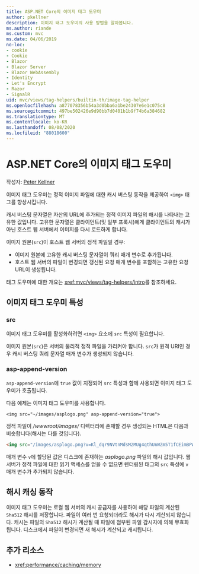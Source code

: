 ```yaml
---
title: ASP.NET Core의 이미지 태그 도우미
author: pkellner
description: 이미지 태그 도우미의 사용 방법을 알아봅니다.
ms.author: riande
ms.custom: mvc
ms.date: 04/06/2019
no-loc:
- cookie
- Cookie
- Blazor
- Blazor Server
- Blazor WebAssembly
- Identity
- Let's Encrypt
- Razor
- SignalR
uid: mvc/views/tag-helpers/builtin-th/image-tag-helper
ms.openlocfilehash: a877078356b54a3d0bba6a1be24307e6e1c075c8
ms.sourcegitcommit: 497be502426e9d90bb7d0401b1b9f74b6a384682
ms.translationtype: MT
ms.contentlocale: ko-KR
ms.lasthandoff: 08/08/2020
ms.locfileid: "88018600"
---
```

# <a name="image-tag-helper-in-aspnet-core"></a>ASP.NET Core의 이미지 태그 도우미

작성자: [Peter Kellner](https://peterkellner.net)

이미지 태그 도우미는 정적 이미지 파일에 대한 캐시 버스팅 동작을 제공하여 `<img>` 태그를 향상시킵니다.

캐시 버스팅 문자열은 자산의 URL에 추가되는 정적 이미지 파일의 해시를 나타내는 고유한 값입니다. 고유한 문자열은 클라이언트(및 일부 프록시)에게 클라이언트의 캐시가 아닌 호스트 웹 서버에서 이미지를 다시 로드하게 합니다.

이미지 원본(`src`)이 호스트 웹 서버의 정적 파일일 경우:

* 이미지 원본에 고유한 캐시 버스팅 문자열이 쿼리 매개 변수로 추가됩니다.
* 호스트 웹 서버의 파일이 변경되면 갱신된 요청 매개 변수를 포함하는 고유한 요청 URL이 생성됩니다.

태그 도우미에 대한 개요는 <xref:mvc/views/tag-helpers/intro>를 참조하세요.

## <a name="image-tag-helper-attributes"></a>이미지 태그 도우미 특성

### <a name="src"></a>src

이미지 태그 도우미를 활성화하려면 `<img>` 요소에 `src` 특성이 필요합니다.

이미지 원본(`src`)은 서버의 물리적 정적 파일을 가리켜야 합니다. `src`가 원격 URI인 경우 캐시 버스팅 쿼리 문자열 매개 변수가 생성되지 않습니다.

### <a name="asp-append-version"></a>asp-append-version

`asp-append-version`에 `true` 값이 지정되어 `src` 특성과 함께 사용되면 이미지 태그 도우미가 호출됩니다.

다음 예제는 이미지 태그 도우미를 사용합니다.

```cshtml
<img src="~/images/asplogo.png" asp-append-version="true">
```

정적 파일이 */wwwroot/images/* 디렉터리에 존재할 경우 생성되는 HTML은 다음과 비슷합니다(해시는 다를 것입니다).

```html
<img src="/images/asplogo.png?v=Kl_dqr9NVtnMdsM2MUg4qthUnWZm5T1fCEimBPWDNgM">
```

매개 변수 `v`에 할당된 값은 디스크에 존재하는 *asplogo.png* 파일의 해시 값입니다. 웹 서버가 정적 파일에 대한 읽기 액세스를 얻을 수 없으면 렌더링된 태그의 `src` 특성에 `v` 매개 변수가 추가되지 않습니다.

## <a name="hash-caching-behavior"></a>해시 캐싱 동작

이미지 태그 도우미는 로컬 웹 서버의 캐시 공급자를 사용하여 해당 파일의 계산된 `Sha512` 해시를 저장합니다. 파일이 여러 번 요청되더라도 해시가 다시 계산되지 않습니다. 캐시는 파일의 `Sha512` 해시가 계산될 때 파일에 첨부된 파일 감시자에 의해 무효화됩니다. 디스크에서 파일이 변경되면 새 해시가 계산되고 캐시됩니다.

## <a name="additional-resources"></a>추가 리소스

* <xref:performance/caching/memory>
